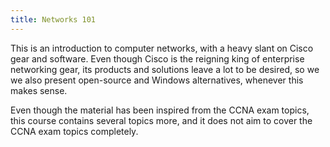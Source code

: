 ```yaml
---
title: Networks 101
---
```


This is an introduction to computer networks, with a heavy slant on Cisco gear and software. Even though Cisco is the reigning king of enterprise networking gear, its products and solutions leave a lot to be desired, so we we also present open-source and Windows alternatives, whenever this makes sense.

Even though the material has been inspired from the CCNA exam topics, this course contains several topics more, and it does not aim to cover the CCNA exam topics completely.


